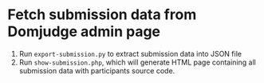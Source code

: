 
# Fetch submission data from Domjudge admin page

1) Run `export-submission.py` to extract submission data into JSON file
2) Run `show-submission.php`, which will generate HTML page containing all submission data with participants source code.